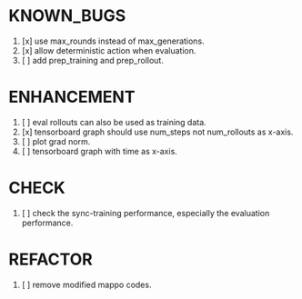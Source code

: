# KNOWN_BUGS
1. [x] use max_rounds instead of max_generations.
2. [x] allow deterministic action when evaluation.
3. [ ] add prep_training and prep_rollout.

# ENHANCEMENT
1. [ ] eval rollouts can also be used as training data.
2. [x] tensorboard graph should use num_steps not num_rollouts as x-axis.
3. [ ] plot grad norm.
4. [ ] tensorboard graph with time as x-axis.

# CHECK
1. [ ] check the sync-training performance, especially the evaluation performance.

# REFACTOR
1. [ ] remove modified mappo codes.